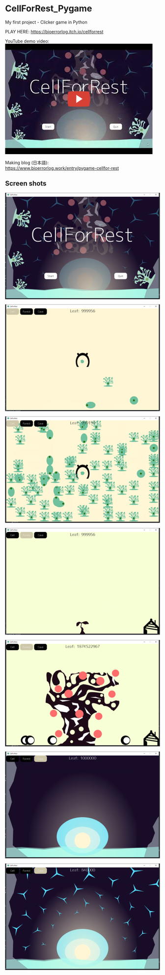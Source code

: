# CellForRest_Pygame

My first project - Clicker game in Python

PLAY HERE: https://bioerrorlog.itch.io/cellforrest

YouTube demo video:  
[![game demo movie](https://raw.githubusercontent.com/bioerrorlog/CellForRest_Pygame/master/screen_shots/youtube_thumbnail.png)](https://youtu.be/MuKE2fY6xGY)

Making blog (日本語):  
https://www.bioerrorlog.work/entry/pygame-cellfor-rest

## Screen shots
![start menu](https://raw.githubusercontent.com/bioerrorlog/CellForRest_Pygame/master/screen_shots/start_menu.png)

![cell stage](https://raw.githubusercontent.com/bioerrorlog/CellForRest_Pygame/master/screen_shots/cell_stage.png)

![cell stage high level](https://raw.githubusercontent.com/bioerrorlog/CellForRest_Pygame/master/screen_shots/cell_stage_high-level.png)

![tree stage](https://raw.githubusercontent.com/bioerrorlog/CellForRest_Pygame/master/screen_shots/tree_stage.png)

![tree stage high level](https://raw.githubusercontent.com/bioerrorlog/CellForRest_Pygame/master/screen_shots/tree_stage_high-level.png)

![cave stage](https://raw.githubusercontent.com/bioerrorlog/CellForRest_Pygame/master/screen_shots/cave_stage.png)

![cave stage high level](https://raw.githubusercontent.com/bioerrorlog/CellForRest_Pygame/master/screen_shots/cave_stage_high-level.png)
